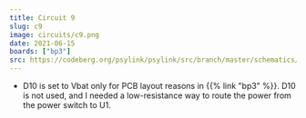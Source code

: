 ```yaml
---
title: Circuit 9
slug: c9
image: circuits/c9.png
date: 2021-06-15
boards: ["bp3"]
src: https://codeberg.org/psylink/psylink/src/branch/master/schematics/circuit9.sch
---
```


- D10 is set to Vbat only for PCB layout reasons in {{% link "bp3" %}}. D10 is
  not used, and I needed a low-resistance way to route the power from the power
  switch to U1.
